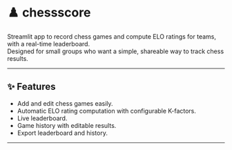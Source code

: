 # ♟️ chessscore

Streamlit app to record chess games and compute ELO ratings for teams, with a real-time leaderboard.  
Designed for small groups who want a simple, shareable way to track chess results.

---

## ✨ Features
- Add and edit chess games easily.
- Automatic ELO rating computation with configurable K-factors.
- Live leaderboard.
- Game history with editable results.
- Export leaderboard and history.

---
